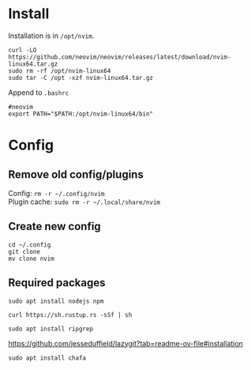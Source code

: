 # Install

Installation is in `/opt/nvim`.
```
curl -LO https://github.com/neovim/neovim/releases/latest/download/nvim-linux64.tar.gz
sudo rm -rf /opt/nvim-linux64
sudo tar -C /opt -xzf nvim-linux64.tar.gz
```
Append to `.bashrc`
```
#neovim
export PATH="$PATH:/opt/nvim-linux64/bin"
```

# Config

## Remove old config/plugins
Config: `rm -r ~/.config/nvim`  
Plugin cache: `sudo rm -r ~/.local/share/nvim`

## Create new config

```
cd ~/.config
git clone
mv clone nvim
```

## Required packages

`sudo apt install nodejs npm`

`curl https://sh.rustup.rs -sSf | sh`

`sudo apt install ripgrep`

https://github.com/jesseduffield/lazygit?tab=readme-ov-file#installation

`sudo apt install chafa`

